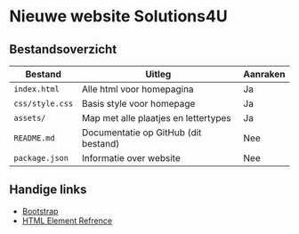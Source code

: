 # Nieuwe website Solutions4U

## Bestandsoverzicht
| Bestand | Uitleg | Aanraken |
| ------- | ------ | -------- |
| `index.html` | Alle html voor homepagina | Ja |
| `css/style.css` | Basis style voor homepage | Ja |
| `assets/` | Map met alle plaatjes en lettertypes | Ja |
| `README.md` | Documentatie op GitHub (dit bestand) | Nee |
| `package.json` | Informatie over website | Nee |

## Handige links
- [Bootstrap]("http://getbootstrap.com/css/")
- [HTML Element Refrence]("http://www.w3schools.com/tags/default.asp")
